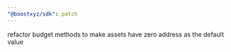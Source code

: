 ```yaml
---
"@boostxyz/sdk": patch
---
```


refactor budget methods to make assets have zero address as the default value

